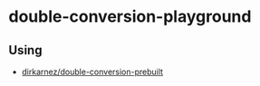 double-conversion-playground
============================

## Using
- [dirkarnez/double-conversion-prebuilt](https://github.com/dirkarnez/double-conversion-prebuilt)